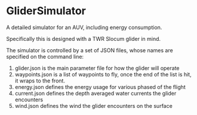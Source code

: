 # GliderSimulator

A detailed simulator for an AUV, including energy consumption.

Specifically this is designed with a TWR Slocum glider in mind.

The simulator is controlled by a set of JSON files, whose names are specified on the command line:
 1) glider.json is the main parameter file for how the glider will operate
 2) waypoints.json is a list of waypoints to fly, once the end of the list is hit, it wraps to the front.
 3) energy.json defines the energy usage for various phased of the flight
 4) current.json defines the depth averaged water currents the glider encounters
 5) wind.json defines the wind the glider encounters on the surface
